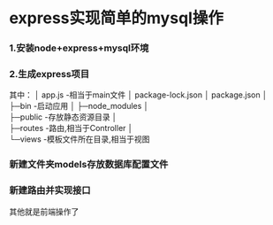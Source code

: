 
express实现简单的mysql操作
==== 

### 1.安装node+express+mysql环境

### 2.生成express项目
其中：
│  app.js -相当于main文件
│  package-lock.json
│  package.json
│  
├─bin -启动应用 
│
├─node_modules
│          
├─public -存放静态资源目录
│          
├─routes -路由,相当于Controller
│      
└─views -模板文件所在目录,相当于视图

### 新建文件夹models存放数据库配置文件

### 新建路由并实现接口

其他就是前端操作了
